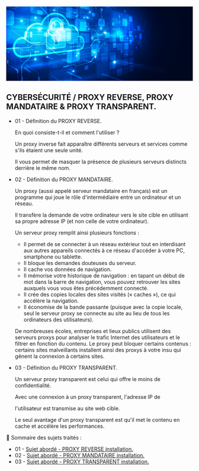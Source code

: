 ![Debian_logo-01](./images/Cloud-et-securite.png)

## CYBERSÉCURITÉ / PROXY REVERSE, PROXY MANDATAIRE & PROXY TRANSPARENT.

- 01 - Définition du PROXY REVERSE.

  En quoi consiste-t-il et comment l'utiliser ?

  Un proxy inverse fait apparaître différents serveurs et services comme s'ils étaient une seule unité.

  Il vous permet de masquer la présence de plusieurs serveurs distincts derrière le même nom.

- 02 - Définition du PROXY MANDATAIRE.

  Un proxy (aussi appelé serveur mandataire en français) est un programme qui joue le rôle d'intermédiaire entre un ordinateur et un réseau.

  Il transfère la demande de votre ordinateur vers le site cible en utilisant sa propre adresse IP (et non celle de votre ordinateur).

  Un serveur proxy remplit ainsi plusieurs fonctions :

  - Il permet de se connecter à un réseau extérieur tout en interdisant aux autres appareils connectés à ce réseau d'accéder à votre PC, smartphone ou tablette.
  - Il bloque les demandes douteuses du serveur.
  - Il cache vos données de navigation.
  - Il mémorise votre historique de navigation : en tapant un début de mot dans la barre de navigation, vous pouvez retrouver les sites auxquels vous 
  vous êtes précédemment connecté.
  - Il crée des copies locales des sites visités (« caches »), ce qui accélère la navigation.
  - Il économise de la bande passante (puisque avec la copie locale, seul le serveur proxy se connecte au site au lieu de tous les ordinateurs des 
  utilisateurs).

  De nombreuses écoles, entreprises et lieux publics utilisent des serveurs proxys pour analyser le trafic Internet des utilisateurs et le filtrer en 
  fonction du contenu. Le proxy peut bloquer certains contenus : certains sites malveillants installent ainsi des proxys à votre insu qui gênent la 
  connexion à certains sites.

- 03 - Définition du PROXY TRANSPARENT.

  Un serveur proxy transparent est celui qui offre le moins de confidentialité.

  Avec une connexion à un proxy transparent, l'adresse IP de 

  l'utilisateur est transmise au site web cible.

  Le seul avantage d'un proxy transparent est qu'il met le contenu en cache et accélère les performances.

👋 Sommaire des sujets traités :

- 01 - [Sujet abordé - PROXY REVERSE installation. ](https://github.com/0xCyberLiTech/Cybersecurite/blob/main/POXY-REVERSE-Installtion.md)
- 02 - [Sujet abordé - PROXY MANDATAIRE installation.]()
- 03 - [Sujet abordé - PROXY TRANSPARENT installation.]()
